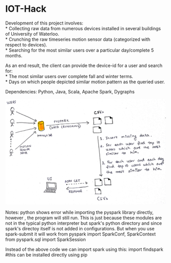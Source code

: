 # IOT-Hack

Development of this project involves:</br>
    * Collecting raw data from numerous devices installed in several buildings of University of Waterloo.</br>
    * Crunching the raw timeseries motion sensor data (categorized with respect to devices).</br>
    * Searching for the most similar users over a particular day/complete 5 months.</br>

As an end result, the client can provide the device-id for a user and search for:</br>
    * The most similar users over complete fall and winter terms.</br>
    * Days on which people depicted similar motion pattern as the queried user.</br>

Dependencies: Python, Java, Scala, Apache Spark, Dygraphs



![Overview](/Overview.PNG)


Notes:
python shows error while importing the pyspark library directly, however , the program will still run.
This is just because these modules are not in the typical python interpreter but spark's python directory
and since spark's directoy itself is not added in configurations. But when you use spark-submit it will work
from pyspark import SparkConf, SparkContext
from pyspark.sql import SparkSession

Instead of the above code we can import spark using this:
import findspark #this can be installed directly using pip
